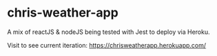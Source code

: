 # chris-weather-app
A mix of reactJS &amp; nodeJS being tested with Jest to deploy via Heroku.

Visit to see current iteration:
https://chrisweatherapp.herokuapp.com/